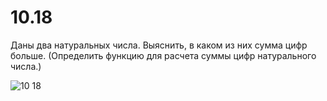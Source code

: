 # 10.18
Даны два натуральных числа. Выяснить, в каком из них сумма цифр больше. 
(Определить функцию для расчета суммы цифр натурального числа.)

![10 18](https://user-images.githubusercontent.com/85027066/213685924-538e2b52-7480-44a4-ac5e-9a98c7762edc.png)
